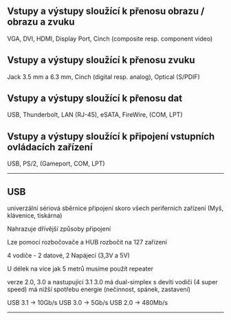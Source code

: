   

## Vstupy a výstupy sloužící k přenosu obrazu / obrazu a zvuku

VGA, DVI, HDMI, Display Port, Cinch (composite resp. component video)


## Vstupy a výstupy sloužící k přenosu zvuku

Jack 3.5 mm a 6.3 mm, Cinch (digital resp. analog), Optical (S/PDIF)


## Vstupy a výstupy sloužící k přenosu dat

USB, Thunderbolt, LAN (RJ-45), eSATA, FireWire, (COM, LPT)

## Vstupy a výstupy sloužící k připojení vstupních ovládacích zařízení

USB, PS/2, (Gameport, COM, LPT)

---

## USB
univerzální sériová sběrnice
připojení skoro všech periferních zařízení (Myš, klávenice, tiskárna)

Nahrazuje dřívější způsoby připojení

Lze pomocí rozbočovače a HUB rozbočit na 127 zařízení

4 vodiče - 2 datové, 2 Napájecí (3,3V a 5V)

U délek na více jak 5 metrů musíme použít repeater

verze 2.0, 3.0 a nastupující 3.1
3.0 má dual-simplex s devíti vodiči (4 super speed)
má nižší spotřebu energie (nečinnost, spánek, zastavení)

USB 3.1 -> 10Gb/s
USB 3.0 -> 5Gb/s
USB 2.0 -> 480Mb/s


---
